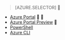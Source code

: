 > [AZURE.SELECTOR]

- [Azure Portal](/documentation/articles/virtual-networks-static-private-ip-classic-pportal/)


- [Azure Portal Preview](/documentation/articles/virtual-networks-static-private-ip-classic-pportal/)

- [PowerShell](/documentation/articles/virtual-networks-static-private-ip-classic-ps/)
- [Azure CLI](/documentation/articles/virtual-networks-static-private-ip-classic-cli/)
